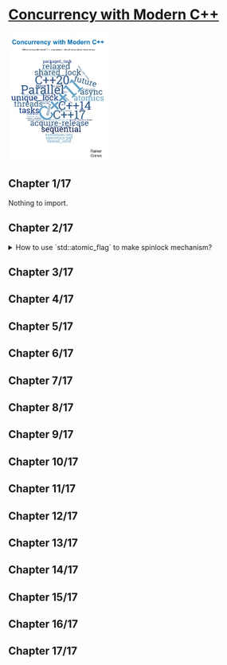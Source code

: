 # [Concurrency with Modern C++](#)
<img alt="Concurrency with Modern C++20" src="../covers/concurrency-with-modern-cpp.jpg" width="200"/>

## Chapter 1/17

Nothing to import.

## Chapter 2/17

<details>
<summary>How to use `std::atomic_flag` to make spinlock mechanism?</summary>

>
> ``cpp
> #include <atomic>
> #include <thread>
> #include <chrono>
> 
> class task_unit
> {
> public:
>     void do_something()
>     {
>         lock();
>         std::this_thread::sleep_for(std::chrono::seconds{1});
>         unlock();
>     }
> 
> private:
>     void lock() { while (flag.test_and_set()); }
>     void unlock() { flag.clear(); }
> 
> private:
>     std::atomic_flag flag;
> };
> 
> int main()
> {
>     task_unit task;
> 
>     std::thread taskA{&task_unit::do_something, &task};
>     std::thread taskB{&task_unit::do_something, &task};
> 
>     taskA.join();
>     taskB.join();
> }
> ``

> Origin:
> - 2.3.2.1

> References:
> - [std::atomic\_flag](https://en.cppreference.com/w/cpp/atomic/atomic_flag)
---
</details>

## Chapter 3/17
## Chapter 4/17
## Chapter 5/17
## Chapter 6/17
## Chapter 7/17
## Chapter 8/17
## Chapter 9/17
## Chapter 10/17
## Chapter 11/17
## Chapter 12/17
## Chapter 13/17
## Chapter 14/17
## Chapter 15/17
## Chapter 16/17
## Chapter 17/17
